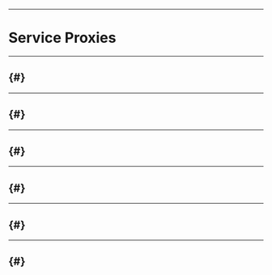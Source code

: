 -----------------------------------------------------------------------------------------------
# Service Proxies




-----------------------------------------------------------------------------------------------
## {#}




-----------------------------------------------------------------------------------------------
## {#}




-----------------------------------------------------------------------------------------------
## {#}




-----------------------------------------------------------------------------------------------
## {#}




-----------------------------------------------------------------------------------------------
## {#}




-----------------------------------------------------------------------------------------------
## {#}








